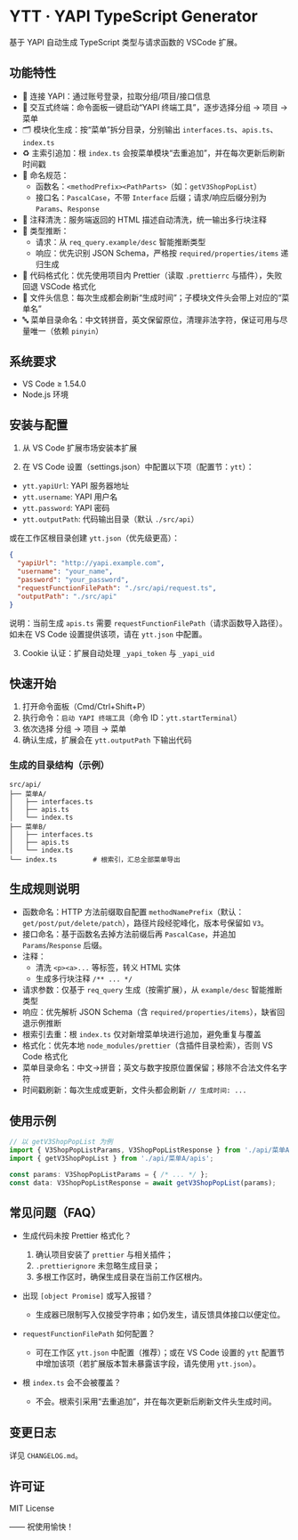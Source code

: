 # YTT · YAPI TypeScript Generator

基于 YAPI 自动生成 TypeScript 类型与请求函数的 VSCode 扩展。

## 功能特性

- 🔗 连接 YAPI：通过账号登录，拉取分组/项目/接口信息
- 🧭 交互式终端：命令面板一键启动“YAPI 终端工具”，逐步选择分组 → 项目 → 菜单
- 🗂️ 模块化生成：按“菜单”拆分目录，分别输出 `interfaces.ts`、`apis.ts`、`index.ts`
- ♻️ 主索引追加：根 `index.ts` 会按菜单模块“去重追加”，并在每次更新后刷新时间戳
- 🧾 命名规范：
  - 函数名：`<methodPrefix><PathParts>`（如：`getV3ShopPopList`）
  - 接口名：`PascalCase`，不带 `Interface` 后缀；请求/响应后缀分别为 `Params`、`Response`
- 🧹 注释清洗：服务端返回的 HTML 描述自动清洗，统一输出多行块注释
- 🧠 类型推断：
  - 请求：从 `req_query.example/desc` 智能推断类型
  - 响应：优先识别 JSON Schema，严格按 `required/properties/items` 递归生成
- 🧰 代码格式化：优先使用项目内 Prettier（读取 `.prettierrc` 与插件），失败回退 VSCode 格式化
- 📝 文件头信息：每次生成都会刷新“生成时间”；子模块文件头会带上对应的“菜单名”
- 🔤 菜单目录命名：中文转拼音，英文保留原位，清理非法字符，保证可用与尽量唯一（依赖 `pinyin`）

## 系统要求

- VS Code ≥ 1.54.0
- Node.js 环境

## 安装与配置

1) 从 VS Code 扩展市场安装本扩展

2) 在 VS Code 设置（settings.json）中配置以下项（配置节：`ytt`）：

- `ytt.yapiUrl`: YAPI 服务器地址
- `ytt.username`: YAPI 用户名
- `ytt.password`: YAPI 密码
- `ytt.outputPath`: 代码输出目录（默认 `./src/api`）
  
或在工作区根目录创建 `ytt.json`（优先级更高）：

```json
{
  "yapiUrl": "http://yapi.example.com",
  "username": "your_name",
  "password": "your_password",
  "requestFunctionFilePath": "./src/api/request.ts",
  "outputPath": "./src/api"
}
```

说明：当前生成 `apis.ts` 需要 `requestFunctionFilePath`（请求函数导入路径）。如未在 VS Code 设置提供该项，请在 `ytt.json` 中配置。

3) Cookie 认证：扩展自动处理 `_yapi_token` 与 `_yapi_uid`

## 快速开始

1) 打开命令面板（Cmd/Ctrl+Shift+P）
2) 执行命令：`启动 YAPI 终端工具`（命令 ID：`ytt.startTerminal`）
3) 依次选择 分组 → 项目 → 菜单
4) 确认生成，扩展会在 `ytt.outputPath` 下输出代码

### 生成的目录结构（示例）

```
src/api/
├── 菜单A/
│   ├── interfaces.ts
│   ├── apis.ts
│   └── index.ts
├── 菜单B/
│   ├── interfaces.ts
│   ├── apis.ts
│   └── index.ts
└── index.ts         # 根索引，汇总全部菜单导出
```

## 生成规则说明

- 函数命名：HTTP 方法前缀取自配置 `methodNamePrefix`（默认：`get/post/put/delete/patch`），路径片段经驼峰化，版本号保留如 `V3`。
- 接口命名：基于函数名去掉方法前缀后再 `PascalCase`，并追加 `Params`/`Response` 后缀。
- 注释：
  - 清洗 `<p><a>...` 等标签，转义 HTML 实体
  - 生成多行块注释 `/** ... */`
- 请求参数：仅基于 `req_query` 生成（按需扩展），从 `example/desc` 智能推断类型
- 响应：优先解析 JSON Schema（含 `required/properties/items`），缺省回退示例推断
- 根索引去重：根 `index.ts` 仅对新增菜单块进行追加，避免重复与覆盖
- 格式化：优先本地 `node_modules/prettier`（含插件目录检索），否则 VS Code 格式化
- 菜单目录命名：中文→拼音；英文与数字按原位置保留；移除不合法文件名字符
- 时间戳刷新：每次生成或更新，文件头都会刷新 `// 生成时间: ...`

## 使用示例

```ts
// 以 getV3ShopPopList 为例
import { V3ShopPopListParams, V3ShopPopListResponse } from './api/菜单A/interfaces';
import { getV3ShopPopList } from './api/菜单A/apis';

const params: V3ShopPopListParams = { /* ... */ };
const data: V3ShopPopListResponse = await getV3ShopPopList(params);
```

## 常见问题（FAQ）

- 生成代码未按 Prettier 格式化？
  1) 确认项目安装了 `prettier` 与相关插件；
  2) `.prettierignore` 未忽略生成目录；
  3) 多根工作区时，确保生成目录在当前工作区根内。

- 出现 `[object Promise]` 或写入报错？
  - 生成器已限制写入仅接受字符串；如仍发生，请反馈具体接口以便定位。

- `requestFunctionFilePath` 如何配置？
  - 可在工作区 `ytt.json` 中配置（推荐）；或在 VS Code 设置的 `ytt` 配置节中增加该项（若扩展版本暂未暴露该字段，请先使用 `ytt.json`）。

- 根 `index.ts` 会不会被覆盖？
  - 不会。根索引采用“去重追加”，并在每次更新后刷新文件头生成时间。

## 变更日志

详见 `CHANGELOG.md`。

## 许可证

MIT License

—— 祝使用愉快！
